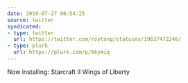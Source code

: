 ```yaml
---
date: 2010-07-27 06:54:25
source: twitter
syndicated:
- type: twitter
  url: https://twitter.com/roytang/statuses/19637472246/
- type: plurk
  url: https://plurk.com/p/6kymiq
---
```


Now installing: Starcraft II Wings of Liberty